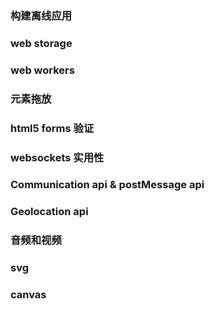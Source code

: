 ### 构建离线应用

### web storage

### web workers

### 元素拖放

### html5 forms 验证

### websockets 实用性

### Communication api & postMessage api

### Geolocation api

### 音频和视频

### svg

### canvas